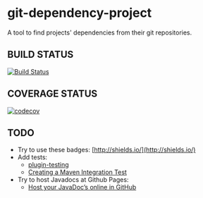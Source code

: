 # git-dependency-project
A tool to find projects' dependencies from their git repositories.



## BUILD STATUS ##
[![Build Status](https://travis-ci.org/Eldius/git-dependency-project.svg?branch=master)](https://travis-ci.org/Eldius/git-dependency-project)

## COVERAGE STATUS ##
[![codecov](https://codecov.io/gh/Eldius/git-dependency-project/branch/master/graph/badge.svg)](https://codecov.io/gh/Eldius/git-dependency-project)

## TODO ##

  * Try to use these badges: [http://shields.io/](http://shields.io/)
  * Add tests:
    - [plugin-testing](https://maven.apache.org/plugin-developers/plugin-testing.html)
    - [Creating a Maven Integration Test](https://cwiki.apache.org/confluence/display/MAVEN/Creating+a+Maven+Integration+Test)
  * Try to host Javadocs at Github Pages:
    - [Host your JavaDoc’s online in GitHub](https://vaadin.com/blog/-/blogs/host-your-javadoc-s-online-in-github)


